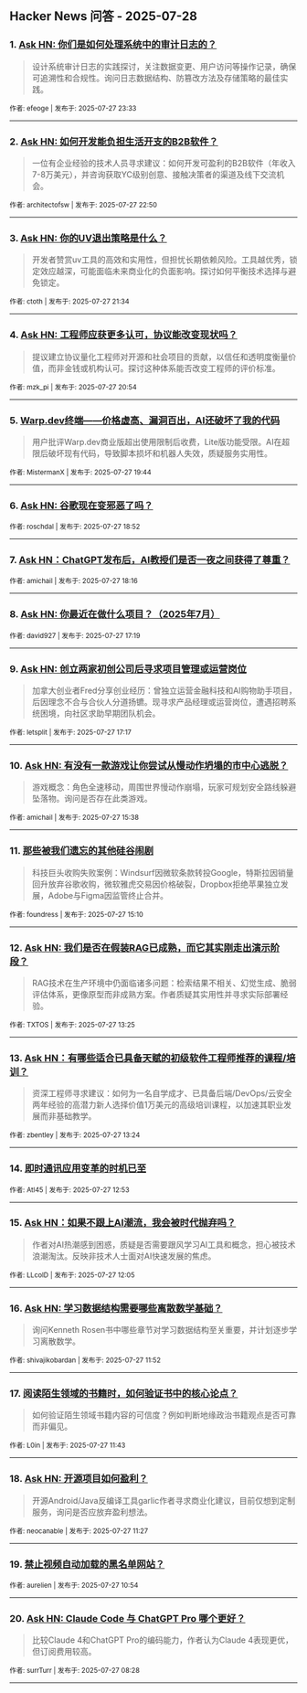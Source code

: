 ## Hacker News 问答 - 2025-07-28


### 1. [Ask HN: 你们是如何处理系统中的审计日志的？](https://news.ycombinator.com/item?id=44705686)
> 设计系统审计日志的实践探讨，关注数据变更、用户访问等操作记录，确保可追溯性和合规性。询问日志数据结构、防篡改方法及存储策略的最佳实践。

<sub>作者: efeoge | 发布于: 2025-07-27 23:33</sub>

---

### 2. [Ask HN: 如何开发能负担生活开支的B2B软件？](https://news.ycombinator.com/item?id=44705437)
> 一位有企业经验的技术人员寻求建议：如何开发可盈利的B2B软件（年收入7-8万美元），并咨询获取YC级别创意、接触决策者的渠道及线下交流机会。

<sub>作者: architectofsw | 发布于: 2025-07-27 22:50</sub>

---

### 3. [Ask HN: 你的UV退出策略是什么？](https://news.ycombinator.com/item?id=44704906)
> 开发者赞赏uv工具的高效和实用性，但担忧长期依赖风险。工具越优秀，锁定效应越深，可能面临未来商业化的负面影响。探讨如何平衡技术选择与避免锁定。

<sub>作者: ctoth | 发布于: 2025-07-27 21:34</sub>

---

### 4. [Ask HN: 工程师应获更多认可，协议能改变现状吗？](https://news.ycombinator.com/item?id=44704603)
> 提议建立协议量化工程师对开源和社会项目的贡献，以信任和透明度衡量价值，而非金钱或机构认可。探讨这种体系能否改变工程师的评价标准。

<sub>作者: mzk_pi | 发布于: 2025-07-27 20:54</sub>

---

### 5. [Warp.dev终端——价格虚高、漏洞百出，AI还破坏了我的代码](https://news.ycombinator.com/item?id=44704043)
> 用户批评Warp.dev商业版超出使用限制后收费，Lite版功能受限。AI在超限后破坏现有代码，导致脚本损坏和机器人失效，质疑服务实用性。

<sub>作者: MistermanX | 发布于: 2025-07-27 19:44</sub>

---

### 6. [Ask HN: 谷歌现在变邪恶了吗？](https://news.ycombinator.com/item?id=44703579)

<sub>作者: roschdal | 发布于: 2025-07-27 18:52</sub>

---

### 7. [Ask HN：ChatGPT发布后，AI教授们是否一夜之间获得了尊重？](https://news.ycombinator.com/item?id=44703310)

<sub>作者: amichail | 发布于: 2025-07-27 18:16</sub>

---

### 8. [Ask HN: 你最近在做什么项目？（2025年7月）](https://news.ycombinator.com/item?id=44702833)

<sub>作者: david927 | 发布于: 2025-07-27 17:19</sub>

---

### 9. [Ask HN: 创立两家初创公司后寻求项目管理或运营岗位](https://news.ycombinator.com/item?id=44702821)
> 加拿大创业者Fred分享创业经历：曾独立运营金融科技和AI购物助手项目，后因理念不合与合伙人分道扬镳。现寻求产品经理或运营岗位，遭遇招聘系统困境，向社区求助早期团队机会。

<sub>作者: letsplit | 发布于: 2025-07-27 17:17</sub>

---

### 10. [Ask HN: 有没有一款游戏让你尝试从慢动作坍塌的市中心逃脱？](https://news.ycombinator.com/item?id=44702105)
> 游戏概念：角色全速移动，周围世界慢动作崩塌，玩家可规划安全路线躲避坠落物。询问是否存在此类游戏。

<sub>作者: amichail | 发布于: 2025-07-27 15:38</sub>

---

### 11. [那些被我们遗忘的其他硅谷闹剧](https://news.ycombinator.com/item?id=44701893)
> 科技巨头收购失败案例：Windsurf因微软条款转投Google，特斯拉因销量回升放弃谷歌收购，微软雅虎交易因价格破裂，Dropbox拒绝苹果独立发展，Adobe与Figma因监管终止合并。

<sub>作者: foundress | 发布于: 2025-07-27 15:10</sub>

---

### 12. [Ask HN: 我们是否在假装RAG已成熟，而它其实刚走出演示阶段？](https://news.ycombinator.com/item?id=44701172)
> RAG技术在生产环境中仍面临诸多问题：检索结果不相关、幻觉生成、脆弱评估体系，更像原型而非成熟方案。作者质疑其实用性并寻求实际部署经验。

<sub>作者: TXTOS | 发布于: 2025-07-27 13:25</sub>

---

### 13. [Ask HN：有哪些适合已具备天赋的初级软件工程师推荐的课程/培训？](https://news.ycombinator.com/item?id=44701167)
> 资深工程师寻求建议：如何为一名自学成才、已具备后端/DevOps/云安全两年经验的高潜力新人选择价值1万美元的高级培训课程，以加速其职业发展而非基础教学。

<sub>作者: zbentley | 发布于: 2025-07-27 13:24</sub>

---

### 14. [即时通讯应用变革的时机已至](https://news.ycombinator.com/item?id=44700976)

<sub>作者: Atl45 | 发布于: 2025-07-27 12:53</sub>

---

### 15. [Ask HN：如果不跟上AI潮流，我会被时代抛弃吗？](https://news.ycombinator.com/item?id=44700720)
> 作者对AI热潮感到困惑，质疑是否需要跟风学习AI工具和概念，担心被技术浪潮淘汰。反映非技术人士面对AI快速发展的焦虑。

<sub>作者: LLcolD | 发布于: 2025-07-27 12:05</sub>

---

### 16. [Ask HN: 学习数据结构需要哪些离散数学基础？](https://news.ycombinator.com/item?id=44700650)
> 询问Kenneth Rosen书中哪些章节对学习数据结构至关重要，并计划逐步学习离散数学。

<sub>作者: shivajikobardan | 发布于: 2025-07-27 11:52</sub>

---

### 17. [阅读陌生领域的书籍时，如何验证书中的核心论点？](https://news.ycombinator.com/item?id=44700596)
> 如何验证陌生领域书籍内容的可信度？例如判断地缘政治书籍观点是否可靠而非偏见。

<sub>作者: L0in | 发布于: 2025-07-27 11:43</sub>

---

### 18. [Ask HN: 开源项目如何盈利？](https://news.ycombinator.com/item?id=44700497)
> 开源Android/Java反编译工具garlic作者寻求商业化建议，目前仅想到定制服务，询问是否应放弃盈利想法。

<sub>作者: neocanable | 发布于: 2025-07-27 11:27</sub>

---

### 19. [禁止视频自动加载的黑名单网站？](https://news.ycombinator.com/item?id=44700374)

<sub>作者: aurelien | 发布于: 2025-07-27 10:54</sub>

---

### 20. [Ask HN: Claude Code 与 ChatGPT Pro 哪个更好？](https://news.ycombinator.com/item?id=44699762)
> 比较Claude 4和ChatGPT Pro的编码能力，作者认为Claude 4表现更优，但订阅费用较高。

<sub>作者: surrTurr | 发布于: 2025-07-27 08:28</sub>

---
